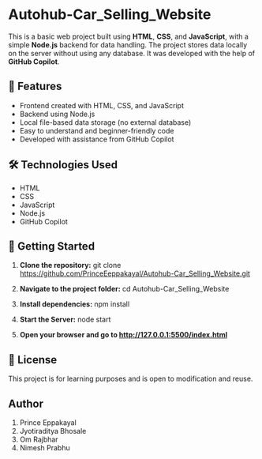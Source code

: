 # Autohub-Car_Selling_Website

This is a basic web project built using **HTML**, **CSS**, and **JavaScript**, with a simple **Node.js** backend for data handling. The project stores data locally on the server without using any database. It was developed with the help of **GitHub Copilot**.

## 📌 Features

- Frontend created with HTML, CSS, and JavaScript  
- Backend using Node.js   
- Local file-based data storage (no external database)  
- Easy to understand and beginner-friendly code  
- Developed with assistance from GitHub Copilot

## 🛠 Technologies Used

- HTML  
- CSS  
- JavaScript  
- Node.js  
- GitHub Copilot

## 🚀 Getting Started

1. **Clone the repository:**
git clone https://github.com/PrinceEeppakayal/Autohub-Car_Selling_Website.git

2. **Navigate to the project folder:**
cd Autohub-Car_Selling_Website

3. **Install dependencies:**
npm install

4. **Start the Server:**
node start

5. **Open your browser and go to http://127.0.0.1:5500/index.html**

## 📄 License
This project is for learning purposes and is open to modification and reuse.

## Author
1. Prince Eppakayal
2. Jyotiraditya Bhosale
3. Om Rajbhar
4. Nimesh Prabhu
